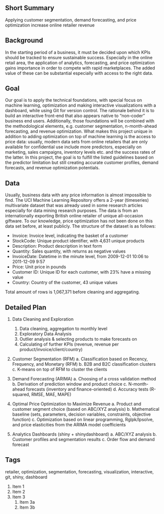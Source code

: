 Short Summary
-------------
Applying customer segmentation, demand forecasting, and price optimization increase online retailer revenue

Background
----------
In the starting period of a business, it must be decided upon which KPIs should be tracked to ensure sustainable success. Especially in the online retail area, the application of analytics, forecasting, and price optimization gains importance in order to compete with rapid marketplaces. The added value of these can be substantial especially with access to the right data.

Goal
----
Our goal is to apply the technical foundations, with special focus on machine learning, optimization and making interactive visualizations with a dashboard, while using Git for version control. The rationale behind it is to build an interactive front-end that also appears native to “non-coder” business end users. Additionally, those foundations will be combined with the methodological elements, e.g. customer segmentation, n-month-ahead forecasting, and revenue optimization. 
What makes this project unique in addition to adding optimization on top of machine learning is the access to price data: usually, modern data sets from online retailers that are only available for confidential use include more predictors, especially on marketing, sales campaigns, inventory levels etc. and the success rates of the latter. In this project, the goal is to fulfill the listed guidelines based on the predictor limitation but still creating accurate customer profiles, demand forecasts, and revenue optimization potentials. 

Data
----
Usually, business data with any price information is almost impossible to find. The UCI Machine Learning Repository offers a 2-year (timeseries) multivariate dataset that was already used in some research articles especially for data mining research purposes. The data is from an internationally exporting British online retailer of unique all-occasion giftware. To our knowledge, price optimization has not been done on this data set before, at least publicly. The structure of the dataset is as follows: 

- Invoice: Invoice level, indicating the basket of a customer
- StockCode: Unique product identifier, with 4,631 unique products
- Description: Product description in text form 
- Quantity: Sales quantity, with returns as negative values
- InvoiceDate: Datetime in the minute level, from 2009-12-01 10:06 to 2011-12-09 9:57
- Price: Unit price in pounds
- Customer ID: Unique ID for each customer, with 23% have a missing value
- Country: Country of the customer, 43 unique values

Total amount of rows is 1,067,371 before cleaning and aggregating.

Detailed Plan 
-------------
1.	Data Cleaning and Exploration
    1.	Data cleaning, aggregation to monthly level
    2.	Exploratory Data Analysis
    3.	Outlier analysis & selecting products to make forecasts on
    4.	Calculating of further KPIs (revenue, revenue per product/invoice/client/country)
  
2.	Customer Segmentation (RFM)
    a.	Classification based on Recency, Frequency, and Monetary (RFM)
    b.	B2B and B2C classification clusters
    c.	K-means on top of RFM to cluster the clients
  
3.	Demand Forecasting (ARIMA)
    a.	Choosing of a cross validation method
    b.	Derivation of prediction window and product choice
    c.	N-month-ahead forecasts (inventory and finance-oriented)
    d.	Accuracy tests (R-squared, RMSE, MAE, MAPE)
  
4.	Optimal Price Optimization to Maximize Revenue
    a.	Product and customer segment choice (based on ABC/XYZ analysis)
    b.	Mathematical baseline (sets, parameters, decision variables, constraints, objective function)
    c.	Optimization based on linear programming, Rglpk/lpsolve, and price elasticities from the ARIMA model coefficients
    
5.	Analytics Dashboards (shiny + shinydashboard)
    a.	ABC/XYZ analysis
    b.	Customer profiles and segmentation results
    c.	Order flow and demand forecast 

Tags
----
retailer, optimization, segmentation, forecasting, visualization, interactive, git, shiny, dashboard

1. Item 1
1. Item 2
1. Item 3
   1. Item 3a
   1. Item 3b
